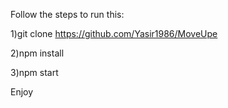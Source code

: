Follow the steps to run this:

1)git clone https://github.com/Yasir1986/MoveUpe

2)npm install

3)npm start

Enjoy
